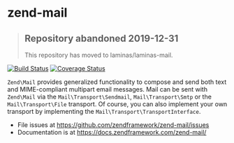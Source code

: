 # zend-mail

> ## Repository abandoned 2019-12-31
>
> This repository has moved to laminas/laminas-mail.

[![Build Status](https://secure.travis-ci.org/zendframework/zend-mail.svg?branch=master)](https://secure.travis-ci.org/zendframework/zend-mail)
[![Coverage Status](https://coveralls.io/repos/github/zendframework/zend-mail/badge.svg?branch=master)](https://coveralls.io/github/zendframework/zend-mail?branch=master)

`Zend\Mail` provides generalized functionality to compose and send both text and
MIME-compliant multipart email messages. Mail can be sent with `Zend\Mail` via
the `Mail\Transport\Sendmail`, `Mail\Transport\Smtp` or the `Mail\Transport\File`
transport. Of course, you can also implement your own transport by implementing
the `Mail\Transport\TransportInterface`.

- File issues at https://github.com/zendframework/zend-mail/issues
- Documentation is at https://docs.zendframework.com/zend-mail/